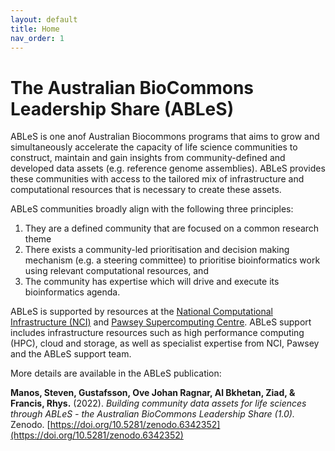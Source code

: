```yaml
---
layout: default
title: Home
nav_order: 1
---
```


# The Australian BioCommons Leadership Share (ABLeS)

ABLeS is one anof Australian Biocommons programs that aims  to grow and simultaneously accelerate the capacity of life science communities  to construct, maintain and gain insights from community-defined and developed data assets (e.g. reference genome assemblies). ABLeS provides these communities with access to the tailored mix of infrastructure and computational resources that is necessary to create these assets. 

ABLeS communities broadly align with the following three principles:

1. They are a defined community that are focused on a common research theme
2. There exists a community-led prioritisation and decision making mechanism (e.g. a steering committee) to prioritise bioinformatics work using relevant computational resources, and
3. The community has expertise which will drive and execute its bioinformatics agenda.

ABLeS is supported by resources at the [National Computational Infrastructure (NCI)](https://nci.org.au/) and [Pawsey Supercomputing Centre](https://pawsey.org.au/). ABLeS support includes infrastructure resources such as high performance computing (HPC), cloud and storage, as well as specialist expertise from NCI, Pawsey and the ABLeS support team.

More details are available in the ABLeS publication:

**Manos, Steven, Gustafsson, Ove Johan Ragnar, Al Bkhetan, Ziad, & Francis, Rhys.** (2022). *Building community data assets for life sciences through ABLeS - the Australian BioCommons Leadership Share (1.0).* Zenodo. [https://doi.org/10.5281/zenodo.6342352](https://doi.org/10.5281/zenodo.6342352)
